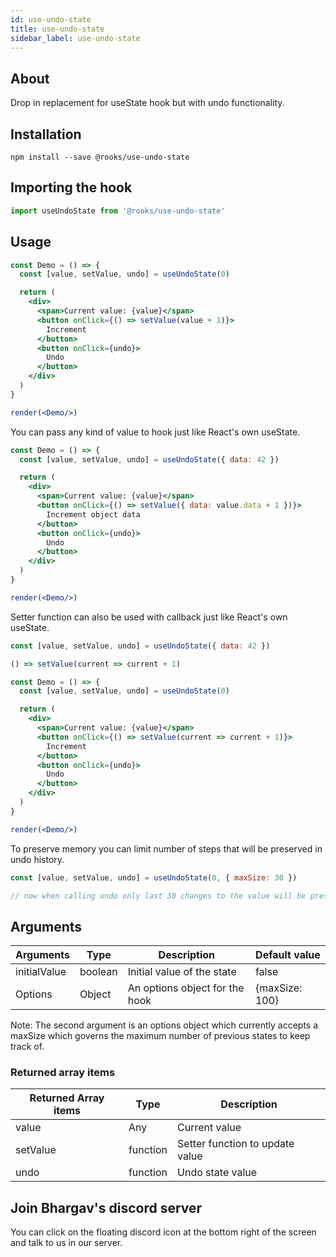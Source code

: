 ```yaml
---
id: use-undo-state
title: use-undo-state
sidebar_label: use-undo-state
---
```


    

## About

Drop in replacement for useState hook but with undo functionality.

## Installation

    npm install --save @rooks/use-undo-state

## Importing the hook

```javascript
import useUndoState from '@rooks/use-undo-state'
```

## Usage

```jsx
const Demo = () => {
  const [value, setValue, undo] = useUndoState(0)

  return (
    <div>
      <span>Current value: {value}</span>
      <button onClick={() => setValue(value + 1)}>
        Increment
      </button>
      <button onClick={undo}>
        Undo
      </button>
    </div>
  )
}

render(<Demo/>)
```

You can pass any kind of value to hook just like React's own useState.

```jsx
const Demo = () => {
  const [value, setValue, undo] = useUndoState({ data: 42 })

  return (
    <div>
      <span>Current value: {value}</span>
      <button onClick={() => setValue({ data: value.data + 1 })}>
        Increment object data
      </button>
      <button onClick={undo}>
        Undo
      </button>
    </div>
  )
}

render(<Demo/>)
```

Setter function can also be used with callback just like React's own useState.

```javascript
const [value, setValue, undo] = useUndoState({ data: 42 })

() => setValue(current => current + 1)
```

```jsx
const Demo = () => {
  const [value, setValue, undo] = useUndoState(0)

  return (
    <div>
      <span>Current value: {value}</span>
      <button onClick={() => setValue(current => current + 1)}>
        Increment
      </button>
      <button onClick={undo}>
        Undo
      </button>
    </div>
  )
}

render(<Demo/>)
```

To preserve memory you can limit number of steps that will be preserved in undo history.

```javascript
const [value, setValue, undo] = useUndoState(0, { maxSize: 30 })

// now when calling undo only last 30 changes to the value will be preserved
```

## Arguments

| Arguments      | Type     | Description                                     | Default value |
| -------------- | -------- | ----------------------------------------------- | ------------- |
| initialValue   | boolean  | Initial value of the state                      | false         |
| Options | Object | An options object for the hook | {maxSize: 100}       |

Note: The second argument is an options object which currently accepts a maxSize which governs the maximum number of previous states to keep track of.

### Returned array items

| Returned Array items | Type     | Description                                                                                                           |
| -------------------- | -------- | --------------------------------------------------------------------------------------------------------------------- |
| value                | Any      | Current value                                                                                                         |
| setValue          | function | Setter function to update value |
| undo          | function | Undo state value |


## Join Bhargav's discord server
You can click on the floating discord icon at the bottom right of the screen and talk to us in our server.

    